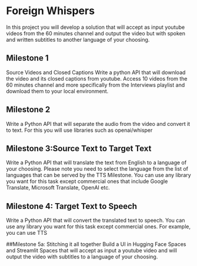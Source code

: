 # Foreign Whispers
In this project you will develop a solution that will accept as input youtube videos from the 60 minutes channel and output the video but with spoken and written subtitles to another language of your choosing.

## Milestone 1
Source Videos and Closed Captions 
Write a python API that will download the video and its closed captions from youtube.
Access 10 videos from the 60 minutes channel and more specifically from the Interviews playlist and download them to your local environment.

## Milestone 2
Write a Python API that will separate the audio from the video and convert it to text. For this you will use libraries such as openai/whisper

## Milestone 3:Source Text to Target Text 
Write a Python API that will translate the text from English to a language of your choosing. Please note you need to select the language from the list of languages that can be served by the TTS Milestone. You can use any library you want for this task except commercial ones that include Google Translate, Microsoft Translate, OpenAI etc.

## Milestone 4: Target Text to Speech
Write a Python API that will convert the translated text to speech. You can use any library you want for this task except commercial ones. For example, you can use TTS

##Milestone 5a: Stitching it all together 
Build a UI in Hugging Face Spaces and Streamlit Spaces that will accept as input a youtube video and will output the video with subtitles to a language of your choosing.
